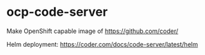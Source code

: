 # ocp-code-server

Make OpenShift capable image of <https://github.com/coder/>

Helm deployment: <https://coder.com/docs/code-server/latest/helm>
